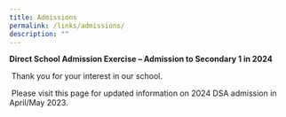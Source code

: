 ```yaml
---
title: Admissions
permalink: /links/admissions/
description: ""
---
```

**Direct School Admission Exercise – Admission to Secondary 1 in 2024**   

  

 Thank you for your interest in our school.   

 Please visit this page for updated information on 2024 DSA admission in April/May 2023.
